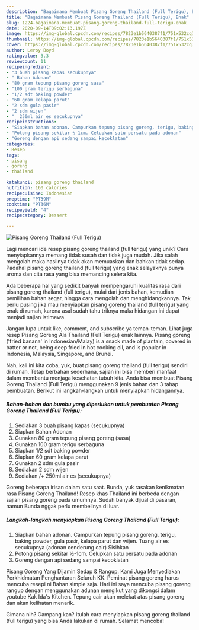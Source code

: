 ```yaml
---
description: "Bagaimana Membuat Pisang Goreng Thailand (Full Terigu), Enak"
title: "Bagaimana Membuat Pisang Goreng Thailand (Full Terigu), Enak"
slug: 1224-bagaimana-membuat-pisang-goreng-thailand-full-terigu-enak
date: 2020-09-14T09:02:13.197Z
image: https://img-global.cpcdn.com/recipes/7823e1b5640387f1/751x532cq70/pisang-goreng-thailand-full-terigu-foto-resep-utama.jpg
thumbnail: https://img-global.cpcdn.com/recipes/7823e1b5640387f1/751x532cq70/pisang-goreng-thailand-full-terigu-foto-resep-utama.jpg
cover: https://img-global.cpcdn.com/recipes/7823e1b5640387f1/751x532cq70/pisang-goreng-thailand-full-terigu-foto-resep-utama.jpg
author: Leroy Boyd
ratingvalue: 3.3
reviewcount: 11
recipeingredient:
- "3 buah pisang kapas secukupnya"
- " Bahan Adonan"
- "80 gram tepung pisang goreng sasa"
- "100 gram terigu serbaguna"
- "1/2 sdt baking powder"
- "60 gram kelapa parut"
- "2 sdm gula pasir"
- "2 sdm wijen"
- "  250ml air es secukupnya"
recipeinstructions:
- "Siapkan bahan adonan. Campurkan tepung pisang goreng, terigu, baking powder, gula pasir, kelapa parut dan wijen. Tuang air es secukupnya (adonan cenderung cair) Sisihkan"
- "Potong pisang sekitar ½-1cm. Celupkan satu persatu pada adonan"
- "Goreng dengan api sedang sampai kecoklatan"
categories:
- Resep
tags:
- pisang
- goreng
- thailand

katakunci: pisang goreng thailand 
nutrition: 160 calories
recipecuisine: Indonesian
preptime: "PT39M"
cooktime: "PT36M"
recipeyield: "4"
recipecategory: Dessert

---
```



![Pisang Goreng Thailand (Full Terigu)](https://img-global.cpcdn.com/recipes/7823e1b5640387f1/751x532cq70/pisang-goreng-thailand-full-terigu-foto-resep-utama.jpg)

Lagi mencari ide resep pisang goreng thailand (full terigu) yang unik? Cara menyiapkannya memang tidak susah dan tidak juga mudah. Jika salah mengolah maka hasilnya tidak akan memuaskan dan bahkan tidak sedap. Padahal pisang goreng thailand (full terigu) yang enak selayaknya punya aroma dan cita rasa yang bisa memancing selera kita.

Ada beberapa hal yang sedikit banyak mempengaruhi kualitas rasa dari pisang goreng thailand (full terigu), mulai dari jenis bahan, kemudian pemilihan bahan segar, hingga cara mengolah dan menghidangkannya. Tak perlu pusing jika mau menyiapkan pisang goreng thailand (full terigu) yang enak di rumah, karena asal sudah tahu triknya maka hidangan ini dapat menjadi sajian istimewa.

Jangan lupa untuk like, comment, and subscribe ya teman-teman. Lihat juga resep Pisang Goreng Ala Thailand (Full Terigu) enak lainnya. Pisang goreng (&#39;fried banana&#39; in Indonesian/Malay) is a snack made of plantain, covered in batter or not, being deep fried in hot cooking oil, and is popular in Indonesia, Malaysia, Singapore, and Brunei.


Nah, kali ini kita coba, yuk, buat pisang goreng thailand (full terigu) sendiri di rumah. Tetap berbahan sederhana, sajian ini bisa memberi manfaat dalam membantu menjaga kesehatan tubuh kita. Anda bisa membuat Pisang Goreng Thailand (Full Terigu) menggunakan 9 jenis bahan dan 3 tahap pembuatan. Berikut ini langkah-langkah untuk menyiapkan hidangannya.

<!--inarticleads1-->

##### Bahan-bahan dan bumbu yang diperlukan untuk pembuatan Pisang Goreng Thailand (Full Terigu):

1. Sediakan 3 buah pisang kapas (secukupnya)
1. Siapkan  Bahan Adonan
1. Gunakan 80 gram tepung pisang goreng (sasa)
1. Gunakan 100 gram terigu serbaguna
1. Siapkan 1/2 sdt baking powder
1. Siapkan 60 gram kelapa parut
1. Gunakan 2 sdm gula pasir
1. Sediakan 2 sdm wijen
1. Sediakan  /+ 250ml air es (secukupnya)


Goreng beberapa irisan dalam satu saat. Bunda, yuk rasakan kenikmatan rasa Pisang Goreng Thailand! Resep khas Thailand ini berbeda dengan sajian pisang goreng pada umumnya. Sudah banyak dijual di pasaran, namun Bunda nggak perlu membelinya di luar. 

<!--inarticleads2-->

##### Langkah-langkah menyiapkan Pisang Goreng Thailand (Full Terigu):

1. Siapkan bahan adonan. Campurkan tepung pisang goreng, terigu, baking powder, gula pasir, kelapa parut dan wijen. Tuang air es secukupnya (adonan cenderung cair) Sisihkan
1. Potong pisang sekitar ½-1cm. Celupkan satu persatu pada adonan
1. Goreng dengan api sedang sampai kecoklatan


Pisang Goreng Yang Dijamin Sedap &amp; Rangup. Kami Juga Menyediakan Perkhidmatan Penghantaran Seluruh KK. Peminat pisang goreng harus mencuba resepi ni Bahan simple saja. Hari ini saya mencuba pisang goreng rangup dengan menggunakan adunan mengikut yang dikongsi dalam youtube Kak Ida&#39;s Kitchen. Tepung cair akan melekat atas pisang goreng dan akan kelihatan menarik. 

Gimana nih? Gampang kan? Itulah cara menyiapkan pisang goreng thailand (full terigu) yang bisa Anda lakukan di rumah. Selamat mencoba!
